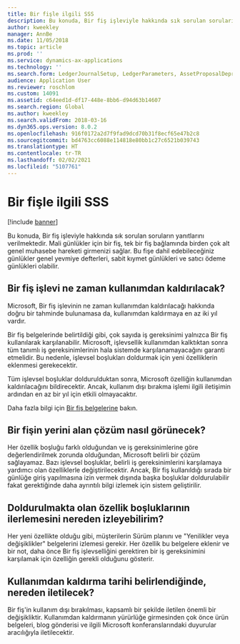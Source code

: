 ```yaml
---
title: Bir fişle ilgili SSS
description: Bu konuda, Bir fiş işleviyle hakkında sık sorulan soruların yanıtlarını verilmektedir. Mali günlükler için Bir fiş (yevmiye fişi, sabit kıymet günlüğü, satıcı ödeme günlüğü vb.), tek bir fiş bağlamında birden fazla yardımcı defter hareketi girmenizi sağlar.
author: kweekley
manager: AnnBe
ms.date: 11/05/2018
ms.topic: article
ms.prod: ''
ms.service: dynamics-ax-applications
ms.technology: ''
ms.search.form: LedgerJournalSetup, LedgerParameters, AssetProposalDepreciation
audience: Application User
ms.reviewer: roschlom
ms.custom: 14091
ms.assetid: c64eed1d-df17-448e-8bb6-d94d63b14607
ms.search.region: Global
ms.author: kweekley
ms.search.validFrom: 2018-03-16
ms.dyn365.ops.version: 8.0.2
ms.openlocfilehash: 916f0172a2d7f9fad9dcd70b31f8ecf65e47b2c8
ms.sourcegitcommit: bd4763cc6088e114818e80bb1c27c6521b039743
ms.translationtype: HT
ms.contentlocale: tr-TR
ms.lasthandoff: 02/02/2021
ms.locfileid: "5107761"
---
```

# <a name="one-voucher-faq"></a>Bir fişle ilgili SSS

[!include [banner](../includes/banner.md)]

Bu konuda, Bir fiş işleviyle hakkında sık sorulan soruların yanıtlarını verilmektedir. Mali günlükler için bir fiş, tek bir fiş bağlamında birden çok alt genel muhasebe hareketi girmenizi sağlar. Bu fişe dahil edebileceğiniz günlükler genel yevmiye defterleri, sabit kıymet günlükleri ve satıcı ödeme günlükleri olabilir.

## <a name="when-will-the-one-voucher-functionality-be-deprecated"></a>Bir fiş işlevi ne zaman kullanımdan kaldırılacak?

Microsoft, Bir fiş işlevinin ne zaman kullanımdan kaldırılacağı hakkında doğru bir tahminde bulunamasa da, kullanımdan kaldırmaya en az iki yıl vardır.

Bir fiş belgelerinde belirtildiği gibi, çok sayıda iş gereksinimi yalnızca Bir fiş kullanılarak karşılanabilir. Microsoft, işlevsellik kullanımdan kalktıktan sonra tüm tanımlı iş gereksinimlerinin hala sistemde karşılanamayacağını garanti etmelidir. Bu nedenle, işlevsel boşlukları doldurmak için yeni özelliklerin eklenmesi gerekecektir.

Tüm işlevsel boşluklar doldurulduktan sonra, Microsoft özelliğin kullanımdan kaldırılacağını bildirecektir. Ancak, kullanım dışı bırakma işlemi ilgili iletişimin ardından en az bir yıl için etkili olmayacaktır.

Daha fazla bilgi için [Bir fiş belgelerine](one-voucher.md) bakın.

## <a name="what-will-the-solution-that-replaces-one-voucher-look-like"></a>Bir fişin yerini alan çözüm nasıl görünecek?

Her özellik boşluğu farklı olduğundan ve iş gereksinimlerine göre değerlendirilmek zorunda olduğundan, Microsoft belirli bir çözüm sağlayamaz. Bazı işlevsel boşluklar, belirli iş gereksinimlerini karşılamaya yardımcı olan özelliklerle değiştirilecektir. Ancak, Bir fiş kullanıldığı sırada bir günlüğe giriş yapılmasına izin vermek dışında başka boşluklar doldurulabilir fakat gerektiğinde daha ayrıntılı bilgi izlemek için sistem geliştirilir.

## <a name="where-can-i-track-the-progress-of-the-feature-gaps-being-filled"></a>Doldurulmakta olan özellik boşluklarının ilerlemesini nereden izleyebilirim?

Her yeni özellikte olduğu gibi, müşterilerin Sürüm planını ve "Yenilikler veya değişiklikler" belgelerini izlemesi gerekir. Her özellik bu belgelere eklenir ve bir not, daha önce Bir fiş işlevselliğini gerektiren bir iş gereksinimini karşılamak için özelliğin gerekli olduğunu gösterir.

## <a name="when-the-deprecation-date-is-identified-where-will-it-be-communicated"></a>Kullanımdan kaldırma tarihi belirlendiğinde, nereden iletilecek?

Bir fiş'in kullanım dışı bırakılması, kapsamlı bir şekilde iletilen önemli bir değişikliktir. Kullanımdan kaldırmanın yürürlüğe girmesinden çok önce ürün belgeleri, blog gönderisi ve ilgili Microsoft konferanslarındaki duyurular aracılığıyla iletilecektir.
